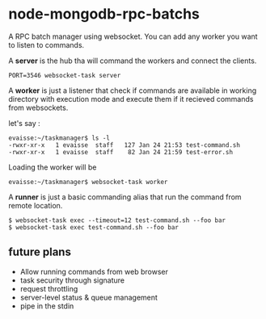 # node-mongodb-rpc-batchs


A RPC batch manager using websocket.
You can add any worker you want to listen to commands.


A **server** is the hub tha will command the workers and connect the clients.

    PORT=3546 websocket-task server

A **worker** is just a listener that check if commands are available in working directory with execution mode
and execute them if it recieved commands from websockets.

let's say : 

    evaisse:~/taskmanager$ ls -l
    -rwxr-xr-x   1 evaisse  staff   127 Jan 24 21:53 test-command.sh
    -rwxr-xr-x   1 evaisse  staff    82 Jan 24 21:59 test-error.sh
    
Loading the worker will be

    evaisse:~/taskmanager$ websocket-task worker

A **runner** is just a basic commanding alias that run the command from remote location.


    $ websocket-task exec --timeout=12 test-command.sh --foo bar
    $ websocket-task exec test-command.sh --foo bar 


       
## future plans

 - Allow running commands from web browser
 - task security through signature
 - request throttling 
 - server-level status & queue management
 - pipe in the stdin